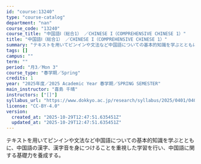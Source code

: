 ```yaml
---
id: "course:13240"
type: "course-catalog"
department: "nan"
course_code: "13240"
course_title: "中国語Ⅰ（総合1） ／CHINESE I（COMPREHENSIVE CHINESE 1）"
title: "中国語Ⅰ（総合1） ／CHINESE I（COMPREHENSIVE CHINESE 1）"
summary: "テキストを用いてピンインや文法など中国語についての基本的知識を学ぶとともに、中国語の漢字、漢字音を身につけることを重視した学習を行い、中国語に関する基礎力を養成する。"
tags: []
campus: ""
term: ""
period: "月3／Mon 3"
course_type: "春学期／Spring"
credits: 1
year: "2025年度／2025 Academic Year 春学期／SPRING SEMESTER"
main_instructor: "喜島 千晴"
instructors: ["[]"]
syllabus_url: "https://www.dokkyo.ac.jp/research/syllabus/2025/0401/0401_13240_ja_JP.html"
license: "CC-BY-4.0"
version:
  created_at: "2025-10-29T12:47:51.635451Z"
  updated_at: "2025-10-29T12:47:51.635451Z"
---
```

テキストを用いてピンインや文法など中国語についての基本的知識を学ぶとともに、中国語の漢字、漢字音を身につけることを重視した学習を行い、中国語に関する基礎力を養成する。
